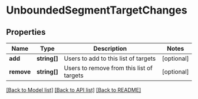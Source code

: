 # UnboundedSegmentTargetChanges

## Properties
Name | Type | Description | Notes
------------ | ------------- | ------------- | -------------
**add** | **string[]** | Users to add to this list of targets | [optional] 
**remove** | **string[]** | Users to remove from this list of targets | [optional] 

[[Back to Model list]](../README.md#documentation-for-models) [[Back to API list]](../README.md#documentation-for-api-endpoints) [[Back to README]](../README.md)


